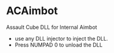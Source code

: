 # ACAimbot

Assault Cube DLL for Internal Aimbot

 - use any DLL injector to inject the DLL.
 - Press NUMPAD 0 to unload the DLL
 
 
